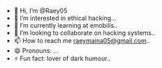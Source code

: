 - 👋 Hi, I’m @Raey05
- 👀 I’m interested in ethical hacking...
- 🌱 I’m currently learning at emobilis..
- 💞️ I’m looking to collaborate on hacking systems..
- 📫 How to reach me raeymaina05@gmail.com..
- 😄 Pronouns: ...
- ⚡ Fun fact: lover of dark humour..

<!---
Raey05/Raey05 is a ✨ special ✨ repository because its `README.md` (this file) appears on your GitHub profile.
You can click the Preview link to take a look at your changes.
--->
